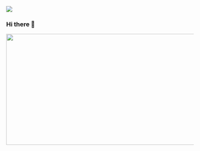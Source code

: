 <img src="https://capsule-render.vercel.app/api?type=waving&height=130&color=gradient&text=JINU&fontSize=50&section=header&fontAlignY=38" />

### Hi there 👋

<a href="https://github.com/devxb/gitanimals">
<img
  src="https://render.gitanimals.org/farms/StyxWORKSPACE"
  width="600"
  height="300"
/>
</a>
